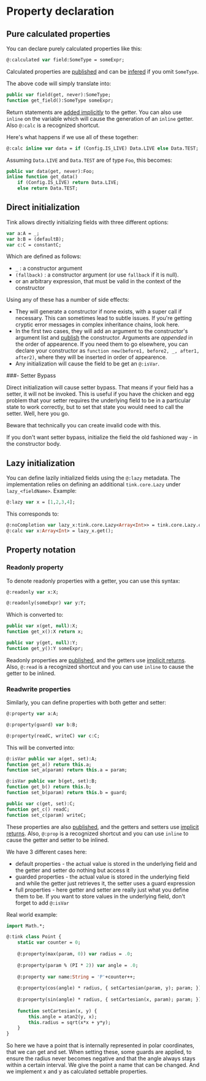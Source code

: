 # Property declaration

## Pure calculated properties

You can declare purely calculated properties like this:

```haxe
@:calculated var field:SomeType = someExpr;
```

Calculated properties are [published](declaration-sugar/introduction.md#publishing) and can be [infered](declaration-sugar/introduction.md#inference) if you omit `SomeType`.

The above code will simply translate into:

```haxe
public var field(get, never):SomeType;
function get_field():SomeType someExpr;
```

Return statements are [added implicitly](declaration-sugar/introduction.md#implicit-return) to the getter. You can also use `inline` on the variable which will cause the generation of an `inline` getter. Also `@:calc` is a recognized shortcut.

Here's what happens if we use all of these together:

```haxe
@:calc inline var data = if (Config.IS_LIVE) Data.LIVE else Data.TEST;
```

Assuming `Data.LIVE` and `Data.TEST` are of type `Foo`, this becomes:

```haxe
public var data(get, never):Foo;
inline function get_data()
    if (Config.IS_LIVE) return Data.LIVE;
    else return Data.TEST;
```

## Direct initialization

Tink allows directly initializing fields with three different options:

```haxe
var a:A = _;
var b:B = (defaultB);
var c:C = constantC;
```

Which are defined as follows:

- `_` : a constructor argument
- `(fallback)` : a constructor argument (or use `fallback` if it is null).
- or an arbitrary expression, that must be valid in the context of the constructor

Using any of these has a number of side effects:

- They will generate a constructor if none exists, with a super call if necessary. This can sometimes lead to subtle issues. If you're getting cryptic error messages in complex inheritance chains, look here.
- In the first two cases, they will add an argument to the constructor's argument list and [publish](declaration-sugar/introduction.md#publishing) the constructor. Arguments are *appended* in the order of appearence. If you need them to go elsewhere, you can declare your constructor as `function new(before1, before2, _, after1, after2)`, where they will be inserted in order of appearence.
- Any initialization will cause the field to be get an `@:isVar`.

###- Setter Bypass

Direct initialization will cause setter bypass. That means if your field has a setter, it will not be invoked. This is useful if you have the chicken and egg problem that your setter requires the underlying field to be in a particular state to work correctly, but to set that state you would need to call the setter. Well, here you go.

Beware that technically you can create invalid code with this.

If you don't want setter bypass, initialize the field the old fashioned way - in the constructor body.

## Lazy initialization

You can define lazily initialized fields using the `@:lazy` metadata. The implementation relies on defining an additional `tink.core.Lazy` under `lazy_<fieldName>`. Example:

```haxe
@:lazy var x = [1,2,3,4];
```

This corresponds to:
    
```haxe
@:noCompletion var lazy_x:tink.core.Lazy<Array<Int>> = tink.core.Lazy.ofFunc(function () return [1,2,3,4])
@:calc var x:Array<Int> = lazy_x.get();
```

## Property notation

### Readonly property

To denote readonly properties with a getter, you can use this syntax:

```haxe
@:readonly var x:X;

@:readonly(someExpr) var y:Y;
```

Which is converted to:

```haxe
public var x(get, null):X;
function get_x():X return x;

public var y(get, null):Y;
function get_y():Y someExpr;
```

Readonly properties are [published](declaration-sugar/introduction.md#publishing), and the getters use [implicit returns](declaration-sugar/introduction.md#implicit-return).  
Also, `@:read` is a recognized shortcut and you can use `inline` to cause the getter to be inlined.

### Readwrite properties

Similarly, you can define properties with both getter and setter:

```haxe
@:property var a:A;

@:property(guard) var b:B;

@:property(readC, writeC) var c:C; 
```

This will be converted into:

```haxe
@:isVar public var a(get, set):A;
function get_a() return this.a;
function set_a(param) return this.a = param;

@:isVar public var b(get, set):B;
function get_b() return this.b;
function set_b(param) return this.b = guard;

public var c(get, set):C; 
function get_c() readC;
function set_c(param) writeC;
```

These properties are also [published](declaration-sugar/introduction.md#publishing), and the getters and setters use [implicit returns](declaration-sugar/introduction.md#implicit-return). Also, `@:prop` is a recognized shortcut and you can use `inline` to cause the getter and setter to be inlined.

We have 3 different cases here:

- default properties - the actual value is stored in the underlying field and the getter and setter do nothing but access it
- guarded properties - the actual value is stored in the underlying field and while the getter just retrieves it, the setter uses a guard expression
- full properties - here getter and setter are really just what you define them to be. If you want to store values in the underlying field, don't forget to add `@:isVar`

Real world example:

```haxe
import Math.*;

@:tink class Point {
    static var counter = 0;
    
    @:property(max(param, 0)) var radius = .0;
    
    @:property(param % (PI * 2)) var angle = .0;
    
    @:property var name:String = 'P'+counter++;
    
    @:property(cos(angle) * radius, { setCartesian(param, y); param; }) var x:Float;
    
    @:property(sin(angle) * radius, { setCartesian(x, param); param; }) var y:Float;
    
    function setCartesian(x, y) {
        this.angle = atan2(y, x);
        this.radius = sqrt(x*x + y*y);
    }
}
```

So here we have a point that is internally represented in polar coordinates, that we can get and set. When setting these, some guards are applied, to ensure the radius never becomes negative and that the angle always stays within a certain interval. We give the point a name that can be changed. And we implement x and y as calculated settable properties.

